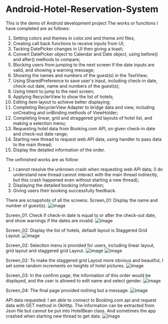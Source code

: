 # Android-Hotel-Reservation-System
This is the demo of Android development project
The works or functions I have completed are as follows:
1. Setting colors and themes in color.xml and theme.xml files;
2. Creating call back functions to receive inputs from UI;
3. Tacking DatePicker changes in UI then giving a toast;
4. Convert DatePicker object to Calendar and Date object, using before() and after() methods to compare;
5. Blocking users from jumping to the next screen if the date inputs are valid, and showing a warning message;
6. Showing the names and numbers of the guest(s) in the TextView; 
7. Using SharedPreference to save user's input, including check-in date, check-out date, name and numbers of the guest(s);
8. Using Intent to jump to the next screen;
9. Applying RecyclerView to show the list of hotels;
10. Editing item layout to achieve better displaying;
11. Completing RecyclerView Adapter to bridge data and view, including onCreating and onBinding methods of ViewHolder; 
12. Completing linear, grid and straggered grid layouts of hotel list, and making a selection menu;
13. Requesting hotel data from Booking.com API, on given check-in date and check-out date range;
14. Starting new thread to request web API data, using handler to pass data to the main thread;
15. Display the detailed information of the order.

The unfinished works are as follow:
1. I cannot resolve the unknown crash when requesting web API data; (I do understand new thread cannot interact with the main thread indirectly, but this crash happened even without starting a new thread);
2. Displaying the detailed booking information; 
3. Giving users their booking successfully feedback. 

There are scnapshots of all the screens.
Screen_01: Display the name and number of guest(s).
![image](https://github.com/QingSuMCDA/Android-Hotel-Reservation-System/blob/0d5e94d528e17693377d9ae563727df21e622aa9/IMG/Screen_1_1.png)

Screen_01: Check if check-in date is equal to or after the check-out date, and show warnings if the dates are invalid.
![image](https://github.com/QingSuMCDA/Android-Hotel-Reservation-System/blob/0d5e94d528e17693377d9ae563727df21e622aa9/IMG/Screen_1_2.png)

Screen_02: Display the list of hotels, default layout is Staggered Grid Layout.
![image](https://github.com/QingSuMCDA/Android-Hotel-Reservation-System/blob/0d5e94d528e17693377d9ae563727df21e622aa9/IMG/Screen_2_1.png)

Screen_02: Selection menu is provided for users, including linear layout, grid layout and staggered grid Layout.
![image](https://github.com/QingSuMCDA/Android-Hotel-Reservation-System/blob/0d5e94d528e17693377d9ae563727df21e622aa9/IMG/Screen_2_2.png)
![image](https://github.com/QingSuMCDA/Android-Hotel-Reservation-System/blob/0d5e94d528e17693377d9ae563727df21e622aa9/IMG/Screen_2_3.png)

Screen_02: To make the staggered grid Layout more obvious and beautiful, I set some random increments on heights of hotel pictures.
![image](https://github.com/QingSuMCDA/Android-Hotel-Reservation-System/blob/0d5e94d528e17693377d9ae563727df21e622aa9/IMG/Screen_2_4.png)

Screen_03: In the confirm page, the information of this order would be displayed, and the user is allowed to edit name and select gender.
![image](https://github.com/QingSuMCDA/Android-Hotel-Reservation-System/blob/0d5e94d528e17693377d9ae563727df21e622aa9/IMG/Screen_3_1.png)

Screen_04: The final page provided nothing but a message.
![image](https://github.com/QingSuMCDA/Android-Hotel-Reservation-System/blob/0d5e94d528e17693377d9ae563727df21e622aa9/IMG/Screen_4.png)

API data requested: I am able to connect to Booking.com api and request data with GET method in OkHttp. The information can be extracted from Json file but cannot be put into HotelBean class. And sometimes the app crashed when starting new thread to get data.
![image](https://github.com/QingSuMCDA/Android-Hotel-Reservation-System/blob/main/IMG/Api_returned_data.png)
